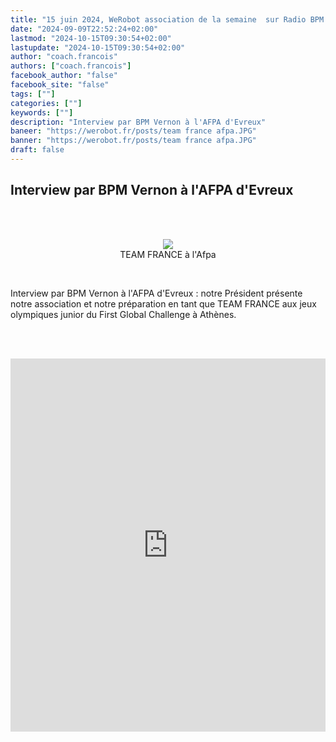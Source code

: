 ```yaml
---
title: "15 juin 2024, WeRobot association de la semaine  sur Radio BPM Vernon"
date: "2024-09-09T22:52:24+02:00"
lastmod: "2024-10-15T09:30:54+02:00"
lastupdate: "2024-10-15T09:30:54+02:00"
author: "coach.francois"
authors: ["coach.francois"]
facebook_author: "false"
facebook_site: "false"
tags: [""]
categories: [""]
keywords: [""]
description: "Interview par BPM Vernon à l'AFPA d'Evreux"
baneer: "https://werobot.fr/posts/team france afpa.JPG"
banner: "https://werobot.fr/posts/team france afpa.JPG"
draft: false
---
```

## Interview par BPM Vernon à l'AFPA d'Evreux

<br><br>
<center>
<div style="width: 100%">
<figure>
<img src="https://werobot.fr/posts/team france afpa.JPG">
<figcaption>TEAM FRANCE à l'Afpa</figcaption>
</figure>
</div>
</center>
<br>

Interview par BPM Vernon à l'AFPA d'Evreux : notre Président présente notre association et notre préparation en tant que TEAM FRANCE aux jeux olympiques junior du First Global Challenge à Athènes.
<br>

<br><br>
<iframe width="100%" height="597"src="https://www.youtube.com/embed/VZNkaO2lQJE?cc_load_policy=1&cc_lang_pref=fr&hl=fr-FR&autohide=2&wmode=transparent" allowfullscreen="true" style="border:0"></iframe>

















